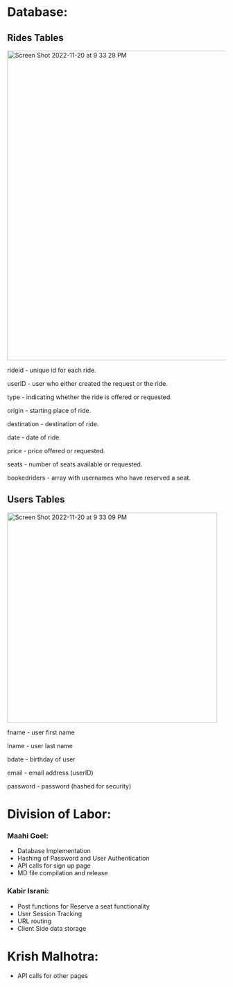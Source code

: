 
# Database: 

## Rides Tables
<img width="714" alt="Screen Shot 2022-11-20 at 9 33 29 PM" src="https://user-images.githubusercontent.com/67108579/202950945-0d850533-9426-4e1c-9b7a-0aabaa7ea76a.png">

rideid - unique id for each ride. 

userID - user who either created the request or the ride.  

type - indicating whether the ride is offered or requested. 

origin - starting place of ride. 

destination - destination of ride.  

date - date of ride. 

price - price offered or requested. 

seats - number of seats available or requested. 

bookedriders - array with usernames who have reserved a seat. 



## Users Tables
<img width="484" alt="Screen Shot 2022-11-20 at 9 33 09 PM" src="https://user-images.githubusercontent.com/67108579/202950988-4c23d250-6a3a-441a-b995-20b1ecd511dc.png">

fname - user first name 

lname - user last name  

bdate - birthday of user 

email - email address (userID)  

password - password (hashed for security)  



# Division of Labor: 

### Maahi Goel: 
- Database Implementation
- Hashing of Password and User Authentication
- API calls for sign up page
- MD file compilation and release

### Kabir Israni:
- Post functions for Reserve a seat functionality
- User Session Tracking
- URL routing
- Client Side data storage

# Krish Malhotra:
- API calls for other pages
